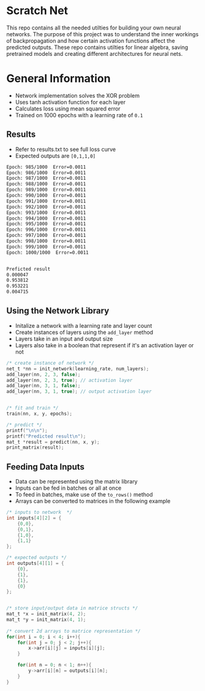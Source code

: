 # Scratch Net
This repo contains all the needed utilties for building your own neural networks. The purpose of this project was to understand the inner workings of backpropagation and how certain activation functions affect the predicted outputs. These repo contains utilties for linear algebra, saving pretrained models and creating different architectures for neural nets.  

# General Information 
* Network implementation solves the XOR problem
* Uses tanh activation function for each layer
* Calculates loss using mean squared error
* Trained on 1000 epochs with a learning rate of `0.1`


## Results
* Refer to results.txt to see full loss curve
* Expected outputs are `[0,1,1,0]`

```bash
Epoch: 985/1000  Error=0.0011
Epoch: 986/1000  Error=0.0011
Epoch: 987/1000  Error=0.0011
Epoch: 988/1000  Error=0.0011
Epoch: 989/1000  Error=0.0011
Epoch: 990/1000  Error=0.0011
Epoch: 991/1000  Error=0.0011
Epoch: 992/1000  Error=0.0011
Epoch: 993/1000  Error=0.0011
Epoch: 994/1000  Error=0.0011
Epoch: 995/1000  Error=0.0011
Epoch: 996/1000  Error=0.0011
Epoch: 997/1000  Error=0.0011
Epoch: 998/1000  Error=0.0011
Epoch: 999/1000  Error=0.0011
Epoch: 1000/1000  Error=0.0011


Preficted result
0.000047  
0.953812  
0.953221  
0.004715  
```

## Using the Network Library
* Initalize a network with a learning rate and layer count
* Create instances of layers using the `add_layer` method
* Layers take in an input and output size
* Layers also take in a boolean that represent if it's an activation layer or not

```c
/* create instance of network */
net_t *nn = init_network(learning_rate, num_layers);
add_layer(nn, 2, 3, false); 
add_layer(nn, 2, 3, true); // activation layer
add_layer(nn, 3, 1, false); 
add_layer(nn, 3, 1, true); // output activation layer


/* fit and train */
train(nn, x, y, epochs);

/* predict */
printf("\n\n"); 
printf("Predicted result\n"); 
mat_t *result = predict(nn, x, y);
print_matrix(result);  
```

## Feeding Data Inputs
* Data can be represented using the matrix library
* Inputs can be fed in batches or all at once
* To feed in batches, make use of the `to_rows()` method
* Arrays can be converted to matrices in the following example
```c
/* inputs to network  */ 
int inputs[4][2] = {
    {0,0},
    {0,1},
    {1,0},
    {1,1}
};

/* expected outputs */ 
int outputs[4][1] = {
    {0},
    {1},
    {1},
    {0}
};


/* store input/output data in matrice structs */ 
mat_t *x = init_matrix(4, 2); 
mat_t *y = init_matrix(4, 1);
    
/* convert 2d arrays to matrice representation */ 
for(int i = 0; i < 4; i++){
    for(int j = 0; j < 2; j++){
        x->arr[i][j] = inputs[i][j]; 
    }

    for(int n = 0; n < 1; n++){
        y->arr[i][n] = outputs[i][n];
    }
}
```

